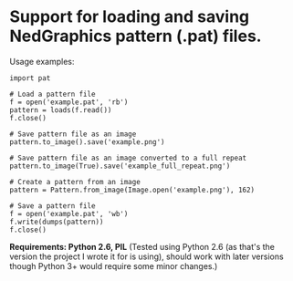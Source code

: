 Support for loading and saving NedGraphics pattern (.pat) files.
================================================================

Usage examples:

```
import pat

# Load a pattern file
f = open('example.pat', 'rb')
pattern = loads(f.read())
f.close()
    
# Save pattern file as an image
pattern.to_image().save('example.png')
    
# Save pattern file as an image converted to a full repeat
pattern.to_image(True).save('example_full_repeat.png')
    
# Create a pattern from an image
pattern = Pattern.from_image(Image.open('example.png'), 162)
    
# Save a pattern file
f = open('example.pat', 'wb')
f.write(dumps(pattern))
f.close()
```

**Requirements: Python 2.6, PIL** (Tested using Python 2.6 (as that's the version the project I wrote it for is using), should work with later versions though Python 3+ would require some minor changes.)


